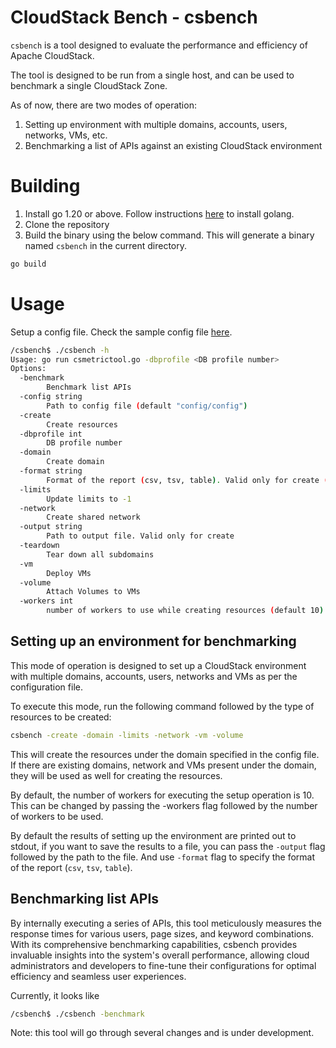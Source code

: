 # CloudStack Bench - csbench

`csbench` is a tool designed to evaluate the performance and efficiency of
Apache CloudStack.

The tool is designed to be run from a single host, and can be used to benchmark
a single CloudStack Zone.

As of now, there are two modes of operation:
1. Setting up environment with multiple domains, accounts, users, networks, VMs, etc.
2. Benchmarking a list of APIs against an existing CloudStack environment

# Building
1. Install go 1.20 or above. Follow instructions [here](https://go.dev/doc/install) to install golang.
2. Clone the repository
3. Build the binary using the below command. This will generate a binary named `csbench` in the current directory.
```bash
go build
```

# Usage

Setup a config file. Check the sample config file [here](./config/config).

```bash
/csbench$ ./csbench -h
Usage: go run csmetrictool.go -dbprofile <DB profile number>
Options:
  -benchmark
        Benchmark list APIs
  -config string
        Path to config file (default "config/config")
  -create
        Create resources
  -dbprofile int
        DB profile number
  -domain
        Create domain
  -format string
        Format of the report (csv, tsv, table). Valid only for create (default "table")
  -limits
        Update limits to -1
  -network
        Create shared network
  -output string
        Path to output file. Valid only for create
  -teardown
        Tear down all subdomains
  -vm
        Deploy VMs
  -volume
        Attach Volumes to VMs
  -workers int
        number of workers to use while creating resources (default 10)
```

## Setting up an environment for benchmarking
This mode of operation is designed to set up a CloudStack environment with multiple domains, accounts, users, networks and VMs as per the configuration file.

To execute this mode, run the following command followed by the type of resources to be created:
```bash
csbench -create -domain -limits -network -vm -volume
```

This will create the resources under the domain specified in the config file. If there are existing domains, network and VMs present under the domain, they will be used as well for creating the resources.

By default, the number of workers for executing the setup operation is 10. This can be changed by passing the -workers flag followed by the number of workers to be used.

By default the results of setting up the environment are printed out to stdout, if you want to save the results to a file, you can pass the `-output` flag followed by the path to the file. And use `-format` flag to specify the format of the report (`csv`, `tsv`, `table`).

## Benchmarking list APIs
By internally executing a series of APIs, this tool meticulously measures the response times for various users, page sizes, and keyword combinations. 
With its comprehensive benchmarking capabilities, csbench provides invaluable insights into the system's overall performance, allowing cloud administrators 
and developers to fine-tune their configurations for optimal efficiency and seamless user experiences.

Currently, it looks like

```bash
/csbench$ ./csbench -benchmark
```

Note: this tool will go through several changes and is under development.
